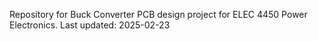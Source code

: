 Repository for Buck Converter PCB design project for ELEC 4450 Power Electronics.
Last updated: 2025-02-23
